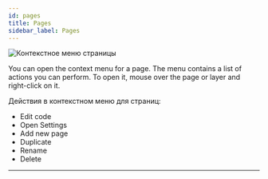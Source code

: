 ```yaml
---
id: pages
title: Pages
sidebar_label: Pages
---
```


![Контекстное меню страницы](/scr/pages-and-layers-pages.png)

You can open the context menu for a page. The menu contains a list of actions you can perform. To open it, mouse over the page or layer and right-click on it.

Действия в контекстном меню для страниц:

-   Edit code
-   Open Settings
-   Add new page
-   Duplicate
-   Rename
-   Delete

---

